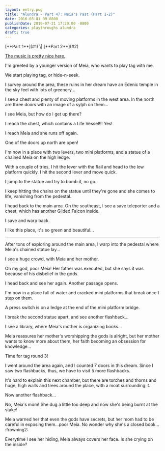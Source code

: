 ```yaml
---
layout: entry.pug
title: "Alundra - Part 47: Meia's Past (Part 1-2)"
date: 2016-03-01 09-0800
publishDate: 2019-07-21 17:20:00 -0800
categories: playthroughs alundra
draft: true
---
```


<p class="entry-partination" markdown="1">[**Part 1**](#1) \| [**Part 2**](#2)</p>

<a name="1"></a>

<a href="https://www.youtube.com/watch?v=v3waeXh2siQ">The music is pretty nice here.</a>

I'm greeted by a younger version of Meia, who wants to play tag with me.

We start playing tag, or hide-n-seek.

I survey around the area, these ruins in her dream have an Edenic temple in the sky feel with lots of greenery...

I see a chest and plenty of moving platforms in the west area. In the north are three doors with an image of a sylph on them...

I see Meia, but how do I get up there?

I reach the chest, which contains a Life Vessel!!! Yes!

I reach Meia and she runs off again.

One of the doors up north are open!

I'm now in a place with two levers, two mini platforms, and a statue of a chained Meia on the high ledge.

With a couple of tries, I hit the lever with the flail and head to the low platform quickly. I hit the second lever and move quick.

I jump to the statue and try to bomb it, no go.

I keep hitting the chains on the statue until they're gone and she comes to life, vanishing from the pedestal.

I head back to the main area. On the southeast, I see a save teleporter and a chest, which has another Gilded Falcon inside.

I save and warp back.

I like this place, it's so green and beautiful...

<a name="2"></a>

---

After tons of exploring around the main area, I warp into the pedestal where Meia's chained statue lay...

I see a huge crowd, with Meia and her mother.

Oh my god, poor Meia! Her father was executed, but she says it was because of his disbelief in the gods.

I head back and see her again. Another passage opens.

I'm now in a place full of water and cracked mini platforms that break once I step on them.

A press switch is on a ledge at the end of the mini platform bridge.

I break the second statue apart, and see another flashback...

I see a library, where Meia's mother is organizing books...

Meia reassures her mother's worshipping the gods is alright, but her mother wants to know more about them, her faith becoming an obsession for knowledge...

Time for tag round 3!

I went around the area again, and I counted 7 doors in this dream. Since I saw two flashbacks, thus, we have to visit 5 more flashbacks.

It's hard to explain this next chamber, but there are torches and thorns and huge, high walls and trees around the place, with a moat surrounding it.

Now another flashback...

No, Meia's mom! She dug a little too deep and now she's being burnt at the stake!

Meia warned her that even the gods have secrets, but her mom had to be careful in exposing them...poor Meia. No wonder why she's a closed book... :frowning2:

Everytime I see her hiding, Meia always covers her face. Is she crying on the inside?